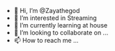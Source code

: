 - 👋 Hi, I’m @Zayathegod
- 👀 I’m interested in Streaming
- 🌱 I’m currently learning at house
- 💞️ I’m looking to collaborate on ...
- 📫 How to reach me ...

<!---
Zayathegod/Zayathegod is a ✨ special ✨ repository because its `README.md` (this file) appears on your GitHub profile.
You can click the Preview link to take a look at your changes.
--->
